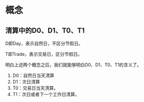 # 概念

## 清算中的D0、D1、T0、T1

D即Day，表示自然日，不区分节假日。

T即Trade，表示交易日，区分节假日。

明白上述两个概念之后，我们就能够明白D0、D1、T0、T1的含义了。

1. D0：自然日当天清算
2. D1：次日清算
3. T0：交易日当天清算。
4. T1：次日或者下一个工作日清算。